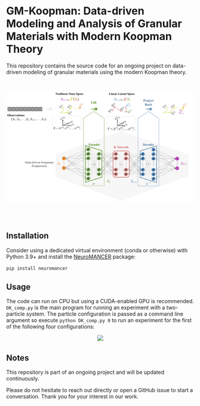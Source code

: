 # GM-Koopman: Data-driven Modeling and Analysis of Granular Materials with Modern Koopman Theory

This repository contains the source code for an ongoing project on data-driven modeling of granular materials using the modern Koopman theory.

</br>

<p align="center">
  <img src="/figures/KoopmanFramework_final.pdf"  width="700">
</p>

</br>
</br>

## Installation
Consider using a dedicated virtual environment (conda or otherwise) with Python 3.9+ and install the [NeuroMANCER](https://github.com/pnnl/neuromancer) package:

```bash
pip install neuromancer
```


## Usage
The code can run on CPU but using a CUDA-enabled GPU is recommended. `DK_comp.py` is the main program for running an experiment with a two-particle system. The particle configuration is passed as a command line argument so execute `python DK_comp.py 0` to run an experiment for the first of the following four configurations:

<p align="center">
  <img src="https://github.com/AtoosaParsa/GM-Koopman/blob/main/figures/configurations.png"  width="500">
</p>

## Notes
This repository is part of an ongoing project and will be updated continuously.

Please do not hesitate to reach out directly or open a GitHub issue to start a conversation. Thank you for your interest in our work. 
